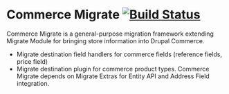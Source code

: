 Commerce Migrate [![Build Status](https://travis-ci.org/drupalcommerce/commerce_migrate.svg?branch=8.x-2.x)](https://travis-ci.org/drupalcommerce/commerce_migrate)
===============

Commerce Migrate is a general-purpose migration framework extending Migrate Module for bringing store information into Drupal Commerce.

- Migrate destination field handlers for commerce fields (reference fields,
  price field)
- Migrate destination plugin for commerce product types.
  Commerce Migrate depends on Migrate Extras for Entity API and Address Field
  integration.
